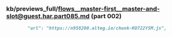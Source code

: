 ### kb/previews_full/flows__master-first__master-and-slot@guest.har.part085.md (part 002)

```md
        "url": "https://n958200.alteg.io/chunk-KO722YSM.js",
        
```

```
